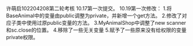 许萌启102204208第二轮考核
10.17第一次提交。
10.19第一次修改：
1.将BaseAnimal中的变量由public调整为private，并新增一个get方法。
2.修改了对应子类中使用过原public变量的方法。
3.MyAnimalShop中调整了new scanner和sc.close的位置。
4.移除了一些无关变量
5.赋予了一些原来没有给权限的变量private权限。
